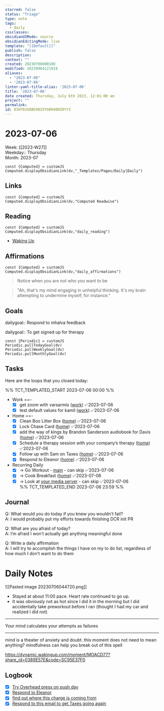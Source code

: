 ```yaml
---
starred: false
status: "Triage"
type: note
tags:
  - daily
cssclasses: 
obsidianUIMode: source
obsidianEditingMode: live
template: "[[Default]]"
publish: false
description: 
context: ""
created: 20230706000100
modified: 20230904121919
aliases:
  - "2023-07-06"
  - '2023-07-06'
linter-yaml-title-alias: '2023-07-06'
title: '2023-07-06'
date created: Thursday, July 6th 2023, 12:01:00 am
project: ""
permalink: 
id: 01H70JG8BS98ZXYGB9400Z8YY3
---
```


# 2023-07-06

Week: [[2023-W27]]  
Weekday:: Thursday  
Month: 2023-07

```dataviewjs
const {Computed} = customJS
Computed.displayObsidianLink(dv,"_Templates/Pages/Daily|Daily")
```

## Links

```dataviewjs
const {Computed} = customJS
Computed.displayObsidianLink(dv,"Computed Readwise")
```

## Reading

```dataviewjs
const {Computed} = customJS
Computed.displayObsidianLink(dv,"daily_reading")
```
- [Waking Up]( https://read.readwise.io/read/01gjr2j724698ts9z7mbyxz63z)


## Affirmations

```dataviewjs
const {Computed} = customJS
Computed.displayObsidianLink(dv,"daily_affirmations")
```

> Notice when you are not who you want to be

> "Ah, that's my mind engaging in unhelpful thinking. It's my brain attempting to undermine myself, for instance."

## Goals

dailygoal:: Respond to mhalva feedback

dailygoal:: To get signed up for therapy
```dataviewjs
const {Periodic} = customJS
Periodic.pullTodayGoal(dv)
Periodic.pullWeeklyGoal(dv)
Periodic.pullMonthlyGoal(dv)
```

## Tasks

Here are the loops that you closed today:

%% TCT_TEMPLATED_START 2023-07-06 00:00 %%
- Work ==-
    - [x] get zoom with varsarmis ([work](drafts://x-callback-url/runAction?text=4abeab91-db75-4229-8251-65aebfae06f1,7018525598&action=Write%20to%20Obsidian%20File)) ✅2023-07-06
    - [x] test default values for kamil ([work](drafts://x-callback-url/runAction?text=5dc9b7c6-50fc-41be-82a1-747a2a17878a,7006157686&action=Write%20to%20Obsidian%20File)) ✅2023-07-06
- Home ==-
    - [x] Clean Boo Litter Box ([home](drafts://x-callback-url/runAction?text=22f6f6a5-9e44-4572-9388-9118fe7951c5,7025270721&action=Write%20to%20Obsidian%20File)) ✅2023-07-06
    - [x] Lock Chase Card ([home](drafts://x-callback-url/runAction?text=fe1369fd-cd89-4723-9345-5419e183dcf1,7026293387&action=Write%20to%20Obsidian%20File)) ✅2023-07-06
    - [x] add the way of kings by Brandon Sanderson audiobook for Davis ([home](drafts://x-callback-url/runAction?text=2310716b-61f7-4843-84f6-151d6be8e83e,7018881935&action=Write%20to%20Obsidian%20File)) ✅2023-07-06
    - [x] Schedule a therapy session with your company’s therapy ([home](drafts://x-callback-url/runAction?text=0768fbda-5e0d-42b7-a36c-0ea5b7219f81,7026226653&action=Write%20to%20Obsidian%20File)) ✅2023-07-06
    - [x] Follow up with Sam on Taxes ([home](drafts://x-callback-url/runAction?text=ea9ce121-a7f5-4923-9072-6502a5364fb2,7006159354&action=Write%20to%20Obsidian%20File)) ✅2023-07-06
    - [x] Respond to Eleanor ([home](drafts://x-callback-url/runAction?text=adbcce6f-a753-48ff-a31f-a0dcfeded1f1,7026259463&action=Write%20to%20Obsidian%20File)) ✅2023-07-06
- Recurring Daily
    - [x] -> Go Workout - [main](drafts://x-callback-url/runAction?text=bfea6702-4359-40c9-85b2-c9660d4691ec,6816897910&action=Write%20to%20Obsidian%20File) - can skip ✅2023-07-06
    - [x] -> Cook Breakfast ([home](drafts://x-callback-url/runAction?text=4d108cdb-1ee2-4c47-ba13-07b3979213d8,6972920028&action=Write%20to%20Obsidian%20File)) ✅2023-07-06
    - [x] -> Look at [your media server](http://192.168.1.240:9092/) - can skip ✅2023-07-06  
%% TCT_TEMPLATED_END 2023-07-06 23:59 %%

## Journal

Q: What would you do today if you knew you wouldn’t fail?  
A: I would probably put my efforts towards finishing DCR init PR

Q: What are you afraid of today?  
A: I’m afraid I won’t actually get anything meaningful done

Q: Write a daily affirmation  
A: I will try to accomplish the things I have on my to do list, regardless of how much I don’t want to do them




# Daily Notes


![[Pasted image 20230706044720.png]]
- Stayed at about 11:00 pace. Heart rate continued to go up.
- It was obviously not as hot since I did it in the morning but I did accidentally take preworkout before I ran (thought I had my car and realized I did not)



---

Your mind calculates your attempts as failures


---

mind is a theater of anxiety and doubt. this moment does not need to mean anything? mindfulness can help you break out of this spell

<https://dynamic.wakingup.com/moment/MOACD77?share_id=0389E57E&code=SC95E37F0>

## Logbook
- [x] [Try Overhead press on push day](things:///show?id=S24Cug5yT36ekkDHXkunTd)
- [x] [Respond to Eleanor](things:///show?id=QB4n6H5HS7EqYtMM1cG2GG)
- [x] [find out where this charge is coming from](things:///show?id=RUTxsReffZEdwAUrrFjzJ4)
- [x] [Respond to this email to get Taxes going again](things:///show?id=XUYugwPb4WGKxQArK56xe)
